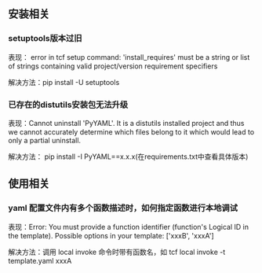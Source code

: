 ## 安装相关

###  setuptools版本过旧

表现： error in tcf setup command: 'install_requires' must be a string or list of strings containing valid project/version requirement specifiers

解决方法：pip install -U setuptools


### 已存在的distutils安装包无法升级

表现：Cannot uninstall 'PyYAML'. It is a distutils installed project and thus we cannot accurately determine which files belong to it which would lead to only a partial uninstall.

解决方法： pip install -I PyYAML==x.x.x(在requirements.txt中查看具体版本)

## 使用相关

### yaml 配置文件内有多个函数描述时，如何指定函数进行本地调试

表现：Error: You must provide a function identifier (function's Logical ID in the template). Possible options in your template: ['xxxB', 'xxxA']

解决方法：调用 local invoke 命令时带有函数名，如 tcf local invoke -t template.yaml xxxA
